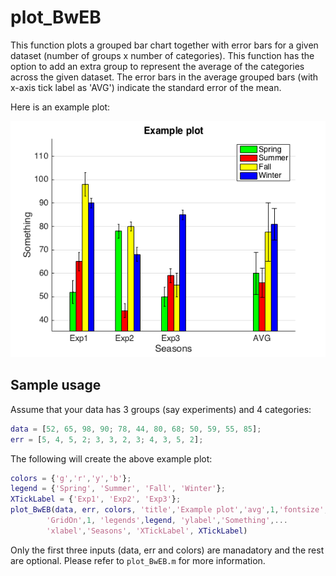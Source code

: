 # plot_BwEB
This function plots a grouped bar chart together with error bars for a
given dataset (number of groups x number of categories). 
This function has the option to add an extra group to
represent the average of the categories across the given dataset. 
The error bars in the average grouped bars (with x-axis tick label as 
'AVG') indicate the standard error of the mean. 

Here is an example plot: 

![](example_plot.png)
  
## Sample usage

Assume that your data has 3 groups (say experiments) and 4 categories:
```matlab
data = [52, 65, 98, 90; 78, 44, 80, 68; 50, 59, 55, 85];
err = [5, 4, 5, 2; 3, 3, 2, 3; 4, 3, 5, 2]; 
```

The following will create the above example plot:

```matlab
colors = {'g','r','y','b'}; 
legend = {'Spring', 'Summer', 'Fall', 'Winter'};
XTickLabel = {'Exp1', 'Exp2', 'Exp3'};
plot_BwEB(data, err, colors, 'title','Example plot','avg',1,'fontsize',15,...
        'GridOn',1, 'legends',legend, 'ylabel','Something',...
        'xlabel','Seasons', 'XTickLabel', XTickLabel)
```

Only the first three inputs (data, err and colors) are manadatory and the rest are optional. 
Please refer to `plot_BwEB.m` for more information. 
